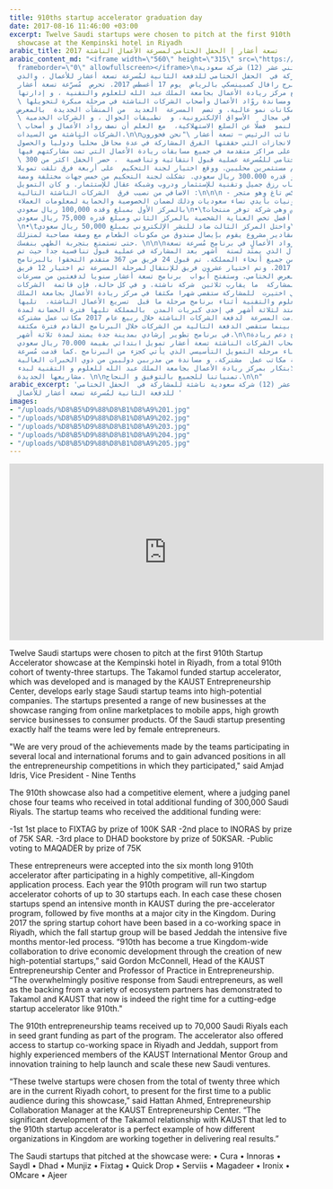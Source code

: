 ```yaml
---
title: 910ths startup accelerator graduation day
date: 2017-08-16 11:46:00 +03:00
excerpt: Twelve Saudi startups were chosen to pitch at the first 910th Startup Accelerator
  showcase at the Kempinski hotel in Riyadh
arabic_title: تسعة أعشار | الحفل الختامي لمسرعة الأعمال الناشئة 2017
arabic_content_md: "<iframe width=\"560\" height=\"315\" src=\"https://www.youtube-nocookie.com/embed/vVklWJoZMVc?rel=0&amp;showinfo=0\"
  frameborder=\"0\" allowfullscreen></iframe>\nتم اختيار اثني عشر (12) شركة سعودية
  ناشئة للمشاركة في  الحفل الختامي للدفعة الثانية لمُسرِعة تسعة أعشار للأعمال ، والذي
  عقد في فندق برج رافال كمبينسكي بالرياض  يوم 17 أغسطس 2017. تحرص  مُسرِّعة تسعة أعشار
  بالشراكة مع مركز ريادة الأعمال بجامعة الملك عبد الله للعلوم والتقنية ، و إدارتها
  \ على  تسريع، ومساندة روّاد الأعمال وأصحاب الشركات الناشئة في مرحلة مبكرة لتحويلها
  إلى شركات ذات إمكانات نمو عالية. و تضم  المسرعة  العديد  من المنشآت الجديدة  بالمعرض
  \ العاملة  في مجال   الأسواق الإلكترونية، و  تطبيقات الجوال ، و الشركات الخدمية
  \ عالية النمو  فضلًا عن السلع الاستهلاكية،  مع العلم أن نصف رواد الأعمال و أصحاب
  الشركات الناشئة من السيدات.\n\nو قال امجد ادريس نائب الرئيس – تسعة أعشار \"نحن فخورون
  جدا في الانجازات التي حققتها الفرق المشاركة في عدة محافل محلياً ودولياً والحصول
  على مراكز متقدمة في جميع مسابقات ريادة الأعمال التي تمت مشاركتهم فيها.”\n\nكما شهد
  \ الحفل الختامي للمُسرِعة عملية قبول انتقائية وتنافسية  ، حضر الحفل اكثر من 300
  شخص ، 50 منهم مستثمرين محليين. ووقع اختيار لجنة التحكيم  على أربعة فرق تلقت تمويلا
  اضافيا بمبلغ و قدره 300.000 ريال سعودي. تشكلت لجنة التحكيم من خمس جهات مختلفة ومضة
  كابيتال و باب رزق جميل وتقنية للإستثمار ودروب وشبكة عقال للإستثمار. و كان التمويل
  الاضافي من نصيب فرق  الشركات الناشئة التالية :\n\n\n - فاز فريق فيكس تاغ وهو متجر
  لصيانة الالكترونيات بأيدي نساء سعوديات وذلك لضمان الخصوصية والحماية لمعلومات العملاء
  بالمركز الأول بمبلغ وقده 100,000 ريال سعودي\n•\tفاز فريق انو راس وهي شركة توفر منتجات
  مبتكرة لحياة أفضل تخص العناية الشخصية بالمركز الثاني ومبلغ قدره 75,000 ريال سعودي.
  \n•\tواحتل المركز الثالث ضاد للنشر الإلكتروني بمبلغ 50,000 ريال سعودي\n•\tوكان اختيار
  الجمهور من نصيب مقادير مشروع يقوم بإيصال صندوق من مكونات الطعام مع وصفة مصاحبة لمنزلك
  حتى تستمتع بتجربة الطهي بنفسك. \n\n\nتم قبول رواد الأعمال في برنامج مُسرِعة تسعة
  أعشار للأعمال الذي يمتّد لستة  أشهر بعد المشاركة في عملية قبول تنافسية جدا حيث تم
  استلام  عروض من جميع أنحاء المملكة. تم قبول 24 فريق من 367 متقدم التحقوا بالبرنامج
  في شهر فبراير 2017. وتم اختيار عشرون فريق للإنتقال لمرحلة المسرعة ثم اختيار 12 فريق
  من اصل 20 للعرض الختامي. وستفتح أبواب  برنامج تسعة أعشار سنويا لدفعتين من مسرعات
  الأعمال الناشئة  بمشاركة  ما يقارب ثلاثين  شركة ناشئة. و في كل حالة، فإن قائمة  الشركات
  الناشئة  التي اختيرت  للمشاركة ستقضي شهرا مكثفا في مركز ريادة الأعمال بجامعة الملك
  عبد الله للعلوم والتقنية أثناء برنامج مرحلة ما قبل  تسريع الأعمال الناشئة،  تليها
  فترة زمنية  تمتد لثلاثة أشهر في إحدى كبريات المدن  بالمملكة تليها فترة الحضانة لمدة
  ستة أشهر. قدمت المسرعة  لدفعة الشركات الناشئة خلال ربيع عام 2017 مكاتب عمل مشتركة
  بمدينة الرياض، بينما ستقضي الدفعة التالية من الشركات خلال البرنامج القادم فترة مكثفة
  في برنامج تطوير إرشادي بمدينة جدة يمتد لمدة ثلاثة أشهر.\n\nنالت فرق برنامج دعم ريادة
  الأعمال لأصحاب الشركات الناشئة تسعة أعشار تمويل ابتدائي بقيمة 70.000 ريال سعودي
  لكل فريق أثناء مرحلة التمويل التأسيسي الذي يأتي كجزء من البرنامج .كما قدمت مُسرِعة
  الأعمال الناشئة مكاتب عمل  مشتركة، و مساندة من مدربين دوليين من ذوي الخبرات العالية
  في مجال الابتكار بمركز ريادة الأعمال بجامعة الملك عبد الله للعلوم و التقنية لبدء
  مشاريعها الجديدة. \n\nتمنياتنا للجميع بالتوفيق و النجاح.\n\n"
arabic_excerpt: 'تم اختيار اثني عشر (12) شركة سعودية ناشئة للمشاركة في  الحفل الختامي
  للدفعة الثانية لمُسرِعة تسعة أعشار للأعمال '
images:
- "/uploads/%D8%B5%D9%88%D8%B1%D8%A9%201.jpg"
- "/uploads/%D8%B5%D9%88%D8%B1%D8%A9%202.jpg"
- "/uploads/%D8%B5%D9%88%D8%B1%D8%A9%203.jpg"
- "/uploads/%D8%B5%D9%88%D8%B1%D8%A9%204.jpg"
- "/uploads/%D8%B5%D9%88%D8%B1%D8%A9%205.jpg"
---
```


<iframe width="560" height="315" src="https://www.youtube-nocookie.com/embed/vVklWJoZMVc?rel=0&amp;showinfo=0" frameborder="0" allowfullscreen></iframe>

Twelve Saudi startups were chosen to pitch at the first 910th Startup Accelerator showcase at the Kempinski hotel in Riyadh, from a total 910th cohort of twenty-three startups.  The Takamol funded startup accelerator, which was developed and is managed by the KAUST Entrepreneurship Center, develops early stage Saudi startup teams into high-potential companies. The startups presented a range of new businesses at the showcase ranging from online marketplaces to mobile apps, high growth service businesses to consumer products. Of the Saudi startup presenting exactly half the teams were led by female entrepreneurs.

"We are very proud of the achievements made by the teams participating in several local and international forums and to gain advanced positions in all the entrepreneurship competitions in which they participated," said Amjad Idris, Vice President - Nine Tenths

The 910th showcase also had a competitive element, where a judging panel chose four teams who received in total additional funding of 300,000 Saudi Riyals. The startup teams who received the additional funding were:

-1st 1st place to FIXTAG by prize of 100K SAR
-2nd place to INORAS by prize of 75K SAR.
-3rd place to DHAD bookstore by prize of 50KSAR.
-Public voting to MAQADER by prize of 75K

These entrepreneurs were accepted into the six month long 910th accelerator after participating in a highly competitive, all-Kingdom application process. Each year the 910th program will run two startup accelerator cohorts of up to 30 startups each. In each case these chosen startups spend an intensive month in KAUST during the pre-accelerator program, followed by five months at a major city in the Kingdom. During 2017 the spring startup cohort have been based in a co-working space in Riyadh, which the fall startup group will be based Jeddah the intensive five months mentor-led process. 
“910th has become a true Kingdom-wide collaboration to drive economic development through the creation of new high-potential startups,” said Gordon McConnell, Head of the KAUST Entrepreneurship Center and Professor of Practice in Entrepreneurship. “The overwhelmingly positive response from Saudi entrepreneurs, as well as the backing from a variety of ecosystem partners has demonstrated to Takamol and KAUST that now is indeed the right time for a cutting-edge startup accelerator like 910th." 

The 910th entrepreneurship teams received up to 70,000 Saudi Riyals each in seed grant funding as part of the program. The accelerator also offered access to startup co-working space in Riyadh and Jeddah, support from highly experienced members of the KAUST International Mentor Group and innovation training to help launch and scale these new Saudi ventures. 

“These twelve startups were chosen from the total of twenty three which are in the current Riyadh cohort, to present for the first time to a public audience during this showcase,” said Hattan Ahmed, Entrepreneurship Collaboration Manager at the KAUST Entrepreneurship Center. “The significant development of the Takamol relationship with KAUST that led to the 910th startup accelerator is a perfect example of how different organizations in Kingdom are working together in delivering real results.”

The Saudi startups that pitched at the showcase were:
•	Cura
•	Innoras
•	Saydl
•	Dhad
•	Munjiz
•	Fixtag
•	Quick Drop
•	Serviis
•	Magadeer
•	Ironix
•	OMcare
•	Ajeer


